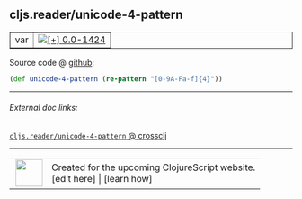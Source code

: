 ## cljs.reader/unicode-4-pattern



 <table border="1">
<tr>
<td>var</td>
<td><a href="https://github.com/cljsinfo/cljs-api-docs/tree/0.0-1424"><img valign="middle" alt="[+] 0.0-1424" title="Added in 0.0-1424" src="https://img.shields.io/badge/+-0.0--1424-lightgrey.svg"></a> </td>
</tr>
</table>









Source code @ [github](https://github.com/clojure/clojurescript/blob/r1450/src/cljs/cljs/reader.cljs#L190):

```clj
(def unicode-4-pattern (re-pattern "[0-9A-Fa-f]{4}"))
```

<!--
Repo - tag - source tree - lines:

 <pre>
clojurescript @ r1450
└── src
    └── cljs
        └── cljs
            └── <ins>[reader.cljs:190](https://github.com/clojure/clojurescript/blob/r1450/src/cljs/cljs/reader.cljs#L190)</ins>
</pre>

-->

---



###### External doc links:

[`cljs.reader/unicode-4-pattern` @ crossclj](http://crossclj.info/fun/cljs.reader.cljs/unicode-4-pattern.html)<br>

---

 <table>
<tr><td>
<img valign="middle" align="right" width="48px" src="http://i.imgur.com/Hi20huC.png">
</td><td>
Created for the upcoming ClojureScript website.<br>
[edit here] | [learn how]
</td></tr></table>

[edit here]:https://github.com/cljsinfo/cljs-api-docs/blob/master/cljsdoc/cljs.reader_unicode-4-pattern.cljsdoc
[learn how]:https://github.com/cljsinfo/cljs-api-docs/wiki/cljsdoc-files

<!--

This information was too distracting to show to readers, but I'll leave it
commented here since it is helpful to:

- pretty-print the data used to generate this document
- and show how to retrieve that data



The API data for this symbol:

```clj
{:ns "cljs.reader",
 :name "unicode-4-pattern",
 :type "var",
 :source {:code "(def unicode-4-pattern (re-pattern \"[0-9A-Fa-f]{4}\"))",
          :title "Source code",
          :repo "clojurescript",
          :tag "r1450",
          :filename "src/cljs/cljs/reader.cljs",
          :lines [190]},
 :full-name "cljs.reader/unicode-4-pattern",
 :full-name-encode "cljs.reader_unicode-4-pattern",
 :history [["+" "0.0-1424"]]}

```

Retrieve the API data for this symbol:

```clj
;; from Clojure REPL
(require '[clojure.edn :as edn])
(-> (slurp "https://raw.githubusercontent.com/cljsinfo/cljs-api-docs/catalog/cljs-api.edn")
    (edn/read-string)
    (get-in [:symbols "cljs.reader/unicode-4-pattern"]))
```

-->
